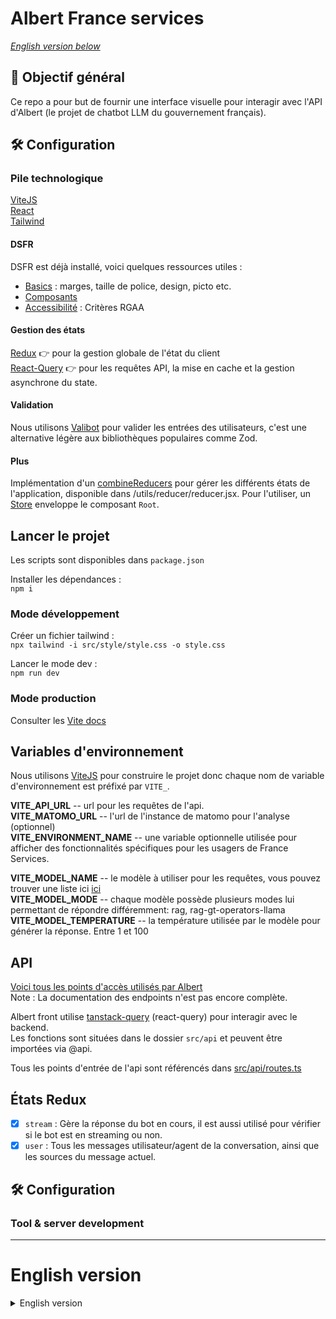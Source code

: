 # Albert France services
*[English version below](#english-version)*

## 🎯 Objectif général

Ce repo a pour but de fournir une interface visuelle pour interagir avec l'API d'Albert (le projet de chatbot LLM du gouvernement français).
## 🛠️ Configuration

### Pile technologique

[ViteJS](https://vitejs.dev/)  
[React](https://react.dev/)  
[Tailwind](https://tailwindcss.com/)
#### DSFR

DSFR est déjà installé, voici quelques ressources utiles :
- [Basics](https://www.systeme-de-design.gouv.fr/) : marges, taille de police, design, picto etc.
- [Composants](https://components.react-dsfr.codegouv.studio/)
- [Accessibilité](https://accessibilite.numerique.gouv.fr/) : Critères RGAA
#### Gestion des états

[Redux](https://redux.js.org/) 👉 pour la gestion globale de l'état du client  
[React-Query](https://tanstack.com/query/latest) 👉 pour les requêtes API, la mise en cache et la gestion asynchrone du state.  


#### Validation

Nous utilisons [Valibot](https://valibot.dev) pour valider les entrées des utilisateurs, c'est une alternative légère aux bibliothèques populaires comme Zod.

#### Plus
Implémentation d'un [combineReducers](https://redux.js.org/api/combinereducers) pour gérer les différents états de l'application, disponible dans /utils/reducer/reducer.jsx. Pour l'utiliser, un [Store](https://redux.js.org/api/store) enveloppe le composant ``Root``.  

## Lancer le projet

Les scripts sont disponibles dans `package.json`

Installer les dépendances :  
`npm i`

### Mode développement

Créer un fichier tailwind :  
`npx tailwind -i src/style/style.css -o style.css`

Lancer le mode dev :  
`npm run dev`

### Mode production
Consulter les [Vite docs](https://vitejs.dev/guide/static-deploy.html)

## Variables d'environnement

Nous utilisons [ViteJS](https://vitejs.dev/) pour construire le projet donc chaque nom de variable d'environnement est préfixé par `VITE_`.

**VITE_API_URL** -- url pour les requêtes de l'api.  
**VITE_MATOMO_URL** -- l'url de l'instance de matomo pour l'analyse (optionnel)  
**VITE_ENVIRONMENT_NAME** -- une variable optionnelle utilisée pour afficher des fonctionnalités spécifiques pour les usagers de France Services.  

**VITE_MODEL_NAME** -- le modèle à utiliser pour les requêtes, vous pouvez trouver une liste ici [ici](https://huggingface.co/AgentPublic)  
**VITE_MODEL_MODE** -- chaque modèle possède plusieurs modes lui permettant de répondre différemment: rag, rag-gt-operators-llama 
**VITE_MODEL_TEMPERATURE** -- la température utilisée par le modèle pour générer la réponse. Entre 1 et 100  

 ## API 

[Voici tous les points d'accès utilisés par Albert](https://albert.etalab.gouv.fr/api/v2/docs#/)  
Note : La documentation des endpoints n'est pas encore complète.

Albert front utilise [tanstack-query](https://tanstack.com/query/latest/docs/framework/react/overview) (react-query) pour interagir avec le backend.  
Les fonctions sont situées dans le dossier `src/api` et peuvent être importées via @api.

Tous les points d'entrée de l'api sont référencés dans [src/api/routes.ts](src/api/routes.ts)


## États Redux
- [x] ``stream`` : Gère la réponse du bot en cours, il est aussi utilisé pour vérifier si le bot est en streaming ou non.
- [x] ``user`` : Tous les messages utilisateur/agent de la conversation, ainsi que les sources du message actuel. 

## 🛠️ Configuration

### Tool & server development

---

# English version

<details>
  <summary>English version</summary>


## 🎯 General objective

This repo aims to provide a visual interface to interact with Albert's (the French governement's LLM chatbot project) API
## 🛠️ Configuration

### Tech stack

[ViteJS](https://vitejs.dev/)  
[React](https://react.dev/)  
[Tailwind](https://tailwindcss.com/)
#### DSFR

DSFR is already installed, here are some useful resources:
- [Basics](https://www.systeme-de-design.gouv.fr/): margins, font size, design, picto etc.
- [Components](https://components.react-dsfr.codegouv.studio/)
- [Accessibility](https://accessibilite.numerique.gouv.fr/): RGAA criterias
#### State management

[Redux](https://redux.js.org/) 👉 for global client state management  
[React-Query](https://tanstack.com/query/latest) 👉 for querying, caching and async state management  


#### Validation

We use [Valibot](https://valibot.dev) to validate users input, this is a lightweight alternative to popular libraries like Zod.


#### More
Implementation of a [combineReducers](https://redux.js.org/api/combinereducers) to manage the application's various states, available in /utils/reducer/reducer.jsx. To use it, a [Store](https://redux.js.org/api/store) wraps the ``Root`` component.  

## Launch project

Scripts are available in `package.json`

Install dependencies:  
`npm i`

### Dev mode

Create tailwind file:  
`npx tailwind -i src/style/style.css -o style.css`

Launch dev mode:  
`npm run dev`

### Production mode
Check out the [Vite docs](https://vitejs.dev/guide/static-deploy.html)

## Environment variables

We are using [ViteJS](https://vitejs.dev/) to build the project so every env variable name is prefixed with `VITE_`.

**VITE_API_URL** -- url for api queries.  
**VITE_MATOMO_URL** -- the url to the matomo instance for analytics (optionnal)  
**VITE_ENVIRONMENT_NAME** -- and extra variable currently used to display different features in the UI for FranceServices.  

**VITE_MODEL_NAME** -- the model to use for queries, you can find a list in [here](https://huggingface.co/AgentPublic)  
**VITE_MODEL_MODE** -- model mode for instance 'rag'  
**VITE_MODEL_TEMPERATURE** -- the temperature used by the model to generate the response. between 1 and 100  

## API 

[Here are all the endpoints used by Albert.](https://albert.etalab.gouv.fr/api/v2/docs#/)
Note: The endpoints documentation is not complete yet

Albert front uses [tanstack-query](https://tanstack.com/query/latest/docs/framework/react/overview) (react-query) to interact with the backend.  
Functions are located in the `src/api` folder and can be importe via @api.

All the api's endpoints are referenced in [src/api/routes.ts](src/api/routes.ts)


## Redux states
- [x] ``stream``: Handles the current bot's response, it is also used to check if the bot is streaming or not.
- [x] ``user``: current chat and stream ids, message history
</details>
